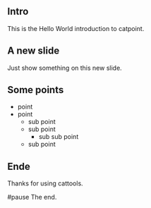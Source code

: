 ## Intro

This is the Hello World introduction to catpoint.

## A new slide

Just show something on this new slide.

## Some points

* point
* point
	* sub point
	* sub point
		* sub sub point
	* sub point

## Ende

Thanks for using cattools.

#pause
The end.
